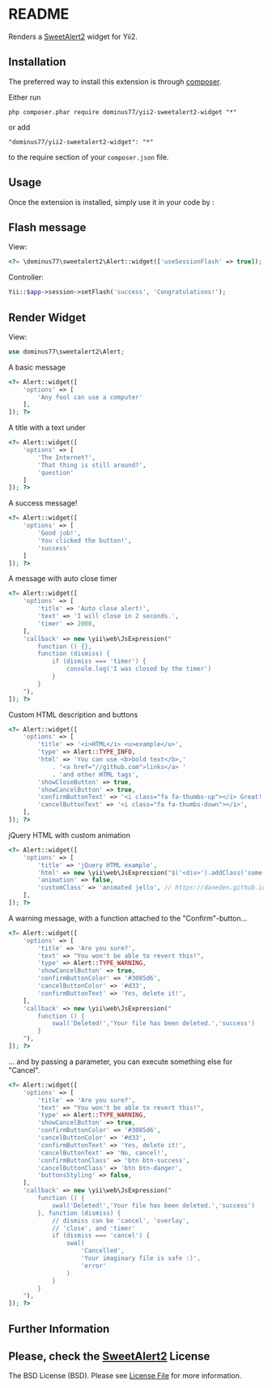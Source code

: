 README
======
Renders a [SweetAlert2](https://limonte.github.io/sweetalert2/) widget for Yii2.

Installation
------------

The preferred way to install this extension is through [composer](http://getcomposer.org/download/).

Either run

```
php composer.phar require dominus77/yii2-sweetalert2-widget "*"
```

or add

```
"dominus77/yii2-sweetalert2-widget": "*"
```

to the require section of your `composer.json` file.


Usage
-----

Once the extension is installed, simply use it in your code by  :

Flash message
----
View:
```php
<?= \dominus77\sweetalert2\Alert::widget(['useSessionFlash' => true]); ?>
```

Controller:
```php
Yii::$app->session->setFlash('success', 'Congratulations!');
```

Render Widget
----
View:
```php
use dominus77\sweetalert2\Alert;
```
A basic message
```php
<?= Alert::widget([
    'options' => [
        'Any fool can use a computer'
    ],
]); ?>
```
A title with a text under
```php
<?= Alert::widget([
    'options' => [
        'The Internet?',
        'That thing is still around?',
        'question'
    ]
]); ?>
```
A success message!
```php
<?= Alert::widget([
    'options' => [
        'Good job!',
        'You clicked the button!',
        'success'
    ]
]); ?>
```
A message with auto close timer
```php
<?= Alert::widget([
    'options' => [
        'title' => 'Auto close alert!',
        'text' => 'I will close in 2 seconds.',
        'timer' => 2000,
    ],
    'callback' => new \yii\web\JsExpression("
        function () {},
        function (dismiss) {
            if (dismiss === 'timer') {
                console.log('I was closed by the timer')
            }
        }
    "),
]); ?>
```
Custom HTML description and buttons
```php
<?= Alert::widget([
    'options' => [
        'title' => '<i>HTML</i> <u>example</u>',
        'type' => Alert::TYPE_INFO,
        'html' => 'You can use <b>bold text</b>,'
            . '<a href="//github.com">links</a> '
            . 'and other HTML tags',
        'showCloseButton' => true,
        'showCancelButton' => true,
        'confirmButtonText' => '<i class="fa fa-thumbs-up"></i> Great!',
        'cancelButtonText' => '<i class="fa fa-thumbs-down"></i>',
    ],
]); ?>
```
jQuery HTML with custom animation
```php
<?= Alert::widget([
    'options' => [
        'title' => 'jQuery HTML example',
        'html' => new \yii\web\JsExpression("$('<div>').addClass('some-class').text('jQuery is everywhere.')"),
        'animation' => false,
        'customClass' => 'animated jello', // https://daneden.github.io/animate.css/
    ],
]); ?>
```
A warning message, with a function attached to the "Confirm"-button...
```php
<?= Alert::widget([
    'options' => [
        'title' => 'Are you sure?',
        'text' => "You won't be able to revert this!",
        'type' => Alert::TYPE_WARNING,
        'showCancelButton' => true,
        'confirmButtonColor' => '#3085d6',
        'cancelButtonColor' => '#d33',
        'confirmButtonText' => 'Yes, delete it!',
    ],
    'callback' => new \yii\web\JsExpression("
        function () {
            swal('Deleted!','Your file has been deleted.','success')
        }
    "),
]); ?>
```
... and by passing a parameter, you can execute something else for "Cancel".
```php
<?= Alert::widget([
    'options' => [
        'title' => 'Are you sure?',
        'text' => "You won't be able to revert this!",
        'type' => Alert::TYPE_WARNING,
        'showCancelButton' => true,
        'confirmButtonColor' => '#3085d6',
        'cancelButtonColor' => '#d33',
        'confirmButtonText' => 'Yes, delete it!',
        'cancelButtonText' => 'No, cancel!',
        'confirmButtonClass' => 'btn btn-success',
        'cancelButtonClass' => 'btn btn-danger',
        'buttonsStyling' => false,
    ],
    'callback' => new \yii\web\JsExpression("
        function () {
            swal('Deleted!','Your file has been deleted.','success')
        }, function (dismiss) {
            // dismiss can be 'cancel', 'overlay',
            // 'close', and 'timer'
            if (dismiss === 'cancel') {
                swal(
                    'Cancelled',
                    'Your imaginary file is safe :)',
                    'error'
                )
            }
        }
    "),
]); ?>
```

Further Information
-----
Please, check the [SweetAlert2](https://limonte.github.io/sweetalert2/)
License
-----
The BSD License (BSD). Please see [License File](https://github.com/Dominus77/yii2-sweetalert2-widget/blob/master/LICENSE.md) for more information.
